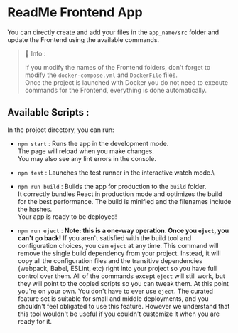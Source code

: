# ReadMe Frontend App

You can directly create and add your files in the `app_name/src` folder and update the Frontend using the available commands.

> 📘 Info :
>
> If you modify the names of the Frontend folders, don't forget to modify the `docker-compose.yml` and `DockerFile` files.\
> Once the project is launched with Docker you do not need to execute commands for the Frontend, everything is done automatically.

## Available Scripts :

In the project directory, you can run:
- `npm start` :
Runs the app in the development mode.\
The page will reload when you make changes.\
You may also see any lint errors in the console.

- `npm test` :
Launches the test runner in the interactive watch mode.\

- `npm run build` :
Builds the app for production to the `build` folder.\
It correctly bundles React in production mode and optimizes the build for the best performance.
The build is minified and the filenames include the hashes.\
Your app is ready to be deployed!

- `npm run eject` :
**Note: this is a one-way operation. Once you `eject`, you can't go back!**
If you aren't satisfied with the build tool and configuration choices, you can `eject` at any time. This command will remove the single build dependency from your project.
Instead, it will copy all the configuration files and the transitive dependencies (webpack, Babel, ESLint, etc) right into your project so you have full control over them. All of the commands except `eject` will still work, but they will point to the copied scripts so you can tweak them. At this point you're on your own.
You don't have to ever use `eject`. The curated feature set is suitable for small and middle deployments, and you shouldn't feel obligated to use this feature. However we understand that this tool wouldn't be useful if you couldn't customize it when you are ready for it.
